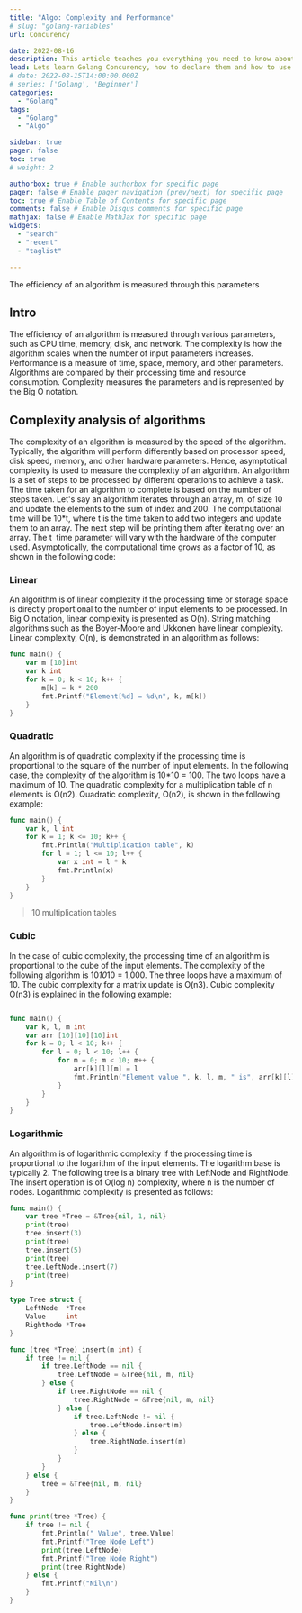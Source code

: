 ```yaml
---
title: "Algo: Complexity and Performance"
# slug: "golang-variables"
url: Concurency

date: 2022-08-16
description: This article teaches you everything you need to know about Concurency in Golang
lead: Lets learn Golang Concurency, how to declare them and how to use them.
# date: 2022-08-15T14:00:00.000Z
# series: ['Golang', 'Beginner']
categories:
  - "Golang"
tags:
  - "Golang"
  - "Algo"

sidebar: true
pager: false
toc: true
# weight: 2

authorbox: true # Enable authorbox for specific page
pager: false # Enable pager navigation (prev/next) for specific page
toc: true # Enable Table of Contents for specific page
comments: false # Enable Disqus comments for specific page
mathjax: false # Enable MathJax for specific page
widgets:
  - "search"
  - "recent"
  - "taglist"

---
```


The efficiency of an algorithm is measured through this parameters
<!--more-->

## Intro
The efficiency of an algorithm is measured through various parameters, such as CPU time, memory, disk, and network. The complexity is how the algorithm scales when the number of input parameters increases. Performance is a measure of time, space, memory, and other parameters. Algorithms are compared by their processing time and resource consumption. Complexity measures the parameters and is represented by the Big O notation.

## Complexity analysis of algorithms

The complexity of an algorithm is measured by the speed of the algorithm. Typically, the algorithm will perform differently based on processor speed, disk speed, memory, and other hardware parameters. Hence, asymptotical complexity is used to measure the complexity of an algorithm. An algorithm is a set of steps to be processed by different operations to achieve a task. The time taken for an algorithm to complete is based on the number of steps taken.
Let's say an algorithm iterates through an array, m, of size 10 and update the elements to the sum of index and 200. The computational time will be 10*t, where t is the time taken to add two integers and update them to an array. The next step will be printing them after iterating over an array. The t  time parameter will vary with the hardware of the computer used. Asymptotically, the computational time grows as a factor of 10, as shown in the following code:


### Linear

An algorithm is of linear complexity if the processing time or storage space is directly proportional to the number of input elements to be processed. In Big O notation, linear complexity is presented as O(n). String matching algorithms such as the Boyer-Moore and Ukkonen have linear complexity.
Linear complexity, O(n), is demonstrated in an algorithm as follows:

```go
func main() {
	var m [10]int
	var k int
	for k = 0; k < 10; k++ {
		m[k] = k * 200
		fmt.Printf("Element[%d] = %d\n", k, m[k])
	}
}
```
>>

### Quadratic

An algorithm is of quadratic complexity if the processing time is proportional to the square of the number of input elements. In the following case, the complexity of the algorithm is 10*10 = 100. The two loops have a maximum of 10. The quadratic complexity for a multiplication table of n elements is O(n2).
Quadratic complexity, O(n2), is shown in the following example:

```go
func main() {
	var k, l int
	for k = 1; k <= 10; k++ {
		fmt.Println("Multiplication table", k)
		for l = 1; l <= 10; l++ {
			var x int = l * k
			fmt.Println(x)
		}
	}
}
```
> 10 multiplication tables

### Cubic

In the case of cubic complexity, the processing time of an algorithm is proportional to the cube of the input elements. The complexity of the following algorithm is 10*10*10 = 1,000. The three loops have a maximum of 10. The cubic complexity for a matrix update is O(n3).
Cubic complexity O(n3) is explained in the following example:

```go

func main() {
	var k, l, m int
	var arr [10][10][10]int
	for k = 0; l < 10; k++ {
		for l = 0; l < 10; l++ {
			for m = 0; m < 10; m++ {
				arr[k][l][m] = l
				fmt.Println("Element value ", k, l, m, " is", arr[k][l][m])
			}
		}
	}
}
```
### Logarithmic

An algorithm is of logarithmic complexity if the processing time is proportional to the logarithm of the input elements. The logarithm base is typically 2. The following tree is a binary tree with LeftNode and RightNode. The insert operation is of O(log n) complexity, where n is the number of nodes.
Logarithmic complexity is presented as follows:
```go
func main() {
	var tree *Tree = &Tree{nil, 1, nil}
	print(tree)
	tree.insert(3)
	print(tree)
	tree.insert(5)
	print(tree)
	tree.LeftNode.insert(7)
	print(tree)
}

type Tree struct {
	LeftNode  *Tree
	Value     int
	RightNode *Tree
}

func (tree *Tree) insert(m int) {
	if tree != nil {
		if tree.LeftNode == nil {
			tree.LeftNode = &Tree{nil, m, nil}
		} else {
			if tree.RightNode == nil {
				tree.RightNode = &Tree{nil, m, nil}
			} else {
				if tree.LeftNode != nil {
					tree.LeftNode.insert(m)
				} else {
					tree.RightNode.insert(m)
				}
			}
		}
	} else {
		tree = &Tree{nil, m, nil}
	}
}

func print(tree *Tree) {
	if tree != nil {
		fmt.Println(" Value", tree.Value)
		fmt.Printf("Tree Node Left")
		print(tree.LeftNode)
		fmt.Printf("Tree Node Right")
		print(tree.RightNode)
	} else {
		fmt.Printf("Nil\n")
	}
}
```
